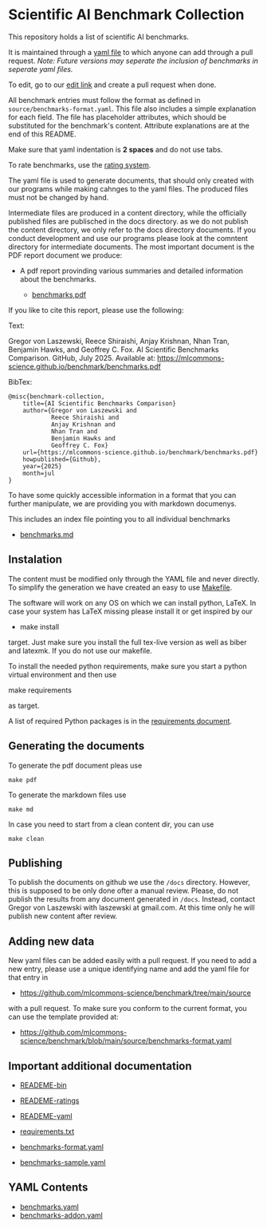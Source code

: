 # Scientific AI Benchmark Collection

This repository holds a list of scientific AI benchmarks. 

It is maintained through a [yaml file](source/benchmarks.yaml) to which anyone can add through a pull request.
*Note: Future versions may seperate the inclusion of benchmarks in seperate yaml files.*

To edit, go to our
[edit link](https://github.com/mlcommons-science/benchmark/edit/main/source/benchmarks.yaml) and create a pull request when done.

All benchmark entries must follow the format as defined in `source/benchmarks-format.yaml`.  This file also includes a simple explanation for each field. The file has placeholder attributes, which should be substituted for the benchmark's content. Attribute explanations are at the end of this README.

Make sure that yaml indentation is **2 spaces** and do not use tabs. 

To rate benchmarks, use the [rating system](ratings_explanations.md). 

The yaml file is used to generate documents, that should only created with our programs while making cahnges to the yaml files. The produced files must not be changed by hand. 

Intermediate files are produced in a content directory, while the officially published files are publisched in the docs directory. as we do not publish the content directory, we only refer to the docs directory documents. If you conduct development and use our programs please look at the comntent directory for intermediate documents. The most important document is the PDF report document we produce:

* A pdf report provinding various summaries and detailed information about the benchmarks. 

    * [benchmarks,pdf](docs/tex/benchmarks.pdf)

If you like to cite this report, please use the following:

Text:

Gregor von Laszewski, Reece Shiraishi, Anjay Krishnan, Nhan Tran, Benjamin Hawks, and Geoffrey C. Fox. AI Scientific Benchmarks Comparison. GitHub, July 2025. Available at: https://mlcommons-science.github.io/benchmark/benchmarks.pdf

BibTex:

```
@misc{benchmark-collection,
    title={AI Scientific Benchmarks Comparison}
    author={Gregor von Laszewski and 
            Reece Shiraishi and 
            Anjay Krishnan and 
            Nhan Tran and 
            Benjamin Hawks and 
            Geoffrey C. Fox}
    url={https://mlcommons-science.github.io/benchmark/benchmarks.pdf}
    howpublished={Github},
    year={2025}
    month=jul
}
```


To have some quickly accessible information in a format that you can further manipulate, we are providing you with markdown documenys.

This includes an index file pointing you to all individual benchmarks

* [benchmarks.md](https://mlcommons-science.github.io/benchmark/md/benchmarks.md)



## Instalation

The content must be modified only through the YAML
file and never directly. To simplify the generation we have created an easy to use [Makefile](Makefile).

The software will work on any OS on which we can install python, LaTeX. In case your system has LaTeX missing please install it or get inspired by our 

* make install 

target. Just make sure you install the full tex-live version as well as biber and latexmk. If you do not use our makefile.

To install the needed python requirements, make sure you start a python virtual environment and then use 

make requirements

as target.

A list of required Python packages is in the [requirements document](requirements.txt).

## Generating the documents


To generate the pdf document pleas use 

```make pdf```

To generate the markdown files use

```make md```

In case you need to start from a clean content dir, you can use

```make clean```

## Publishing

To publish the documents on github we use the `/docs` directory. However, this is supposed to be only done ofter a manual review. Please, do not publish the results from any document generated in `/docs`. Instead, contact Gregor von Laszewski with laszewski at gmail.com. At this time only he will publish new content after review.


## Adding new data

New yaml files can be added easily with a pull request. If you need to add a new entry, please use a unique identifying name and add the yaml file for that entry in 

* <https://github.com/mlcommons-science/benchmark/tree/main/source>

with a pull request. To make sure you conform to the current format, you can use the template provided at:

* <https://github.com/mlcommons-science/benchmark/blob/main/source/benchmarks-format.yaml>

## Important additional documentation

* [READEME-bin](RAEDME-bin.md)
* [READEME-ratings](RAEDME-ratings.md)
* [READEME-yaml](RAEDME-yaml.md)
* [requirements.txt](requirements.txt)

* [benchmarks-format.yaml](source/benchmarks-format.yaml])
* [benchmarks-sample.yaml](source/benchmarks-sample.yaml])

## YAML Contents

* [benchmarks.yaml](source/benchmarks.yaml])
* [benchmarks-addon.yaml](source/benchmarks-addon.yaml])

